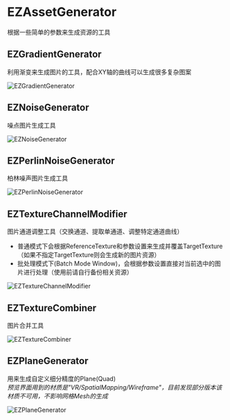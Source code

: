 # EZAssetGenerator

根据一些简单的参数来生成资源的工具

## EZGradientGenerator

利用渐变来生成图片的工具，配合XY轴的曲线可以生成很多复杂图案

![EZGradientGenerator](.SamplePicture/EZGradientGenerator.png)

## EZNoiseGenerator

噪点图片生成工具

![EZNoiseGenerator](.SamplePicture/EZNoiseGenerator.png)

## EZPerlinNoiseGenerator

柏林噪声图片生成工具

![EZPerlinNoiseGenerator](.SamplePicture/EZPerlinNoiseGenerator.png)

## EZTextureChannelModifier

图片通道调整工具（交换通道、提取单通道、调整特定通道曲线）

- 普通模式下会根据ReferenceTexture和参数设置来生成并覆盖TargetTexture（如果不指定TargetTexture则会生成新的图片资源）
- 批处理模式下(Batch Mode Window)，会根据参数设置直接对当前选中的图片进行处理（使用前请自行备份相关资源）

![EZTextureChannelModifier](.SamplePicture/EZTextureChannelModifier.png)

## EZTextureCombiner

图片合并工具

![EZTextureCombiner](.SamplePicture/EZTextureCombiner.png)

## EZPlaneGenerator

用来生成自定义细分精度的Plane(Quad)  
*预览界面用到的材质是"VR/SpatialMapping/Wireframe"，目前发现部分版本该材质不可用，不影响网格Mesh的生成*

![EZPlaneGenerator](.SamplePicture/EZPlaneGenerator.png)
